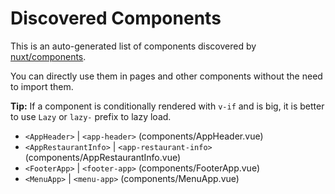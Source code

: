 # Discovered Components

This is an auto-generated list of components discovered by [nuxt/components](https://github.com/nuxt/components).

You can directly use them in pages and other components without the need to import them.

**Tip:** If a component is conditionally rendered with `v-if` and is big, it is better to use `Lazy` or `lazy-` prefix to lazy load.

- `<AppHeader>` | `<app-header>` (components/AppHeader.vue)
- `<AppRestaurantInfo>` | `<app-restaurant-info>` (components/AppRestaurantInfo.vue)
- `<FooterApp>` | `<footer-app>` (components/FooterApp.vue)
- `<MenuApp>` | `<menu-app>` (components/MenuApp.vue)
